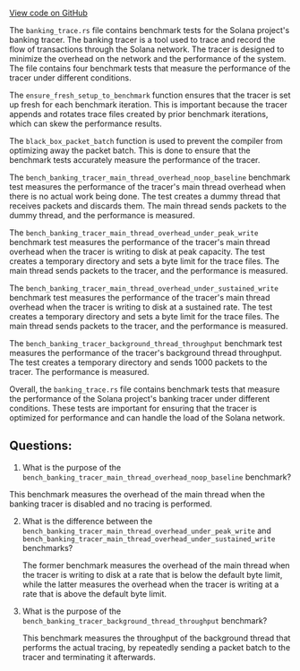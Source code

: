 
[View code on GitHub](https://github.com/solana-labs/solana/blob/master/core/benches/banking_trace.rs)

The `banking_trace.rs` file contains benchmark tests for the Solana project's banking tracer. The banking tracer is a tool used to trace and record the flow of transactions through the Solana network. The tracer is designed to minimize the overhead on the network and the performance of the system. The file contains four benchmark tests that measure the performance of the tracer under different conditions.

The `ensure_fresh_setup_to_benchmark` function ensures that the tracer is set up fresh for each benchmark iteration. This is important because the tracer appends and rotates trace files created by prior benchmark iterations, which can skew the performance results.

The `black_box_packet_batch` function is used to prevent the compiler from optimizing away the packet batch. This is done to ensure that the benchmark tests accurately measure the performance of the tracer.

The `bench_banking_tracer_main_thread_overhead_noop_baseline` benchmark test measures the performance of the tracer's main thread overhead when there is no actual work being done. The test creates a dummy thread that receives packets and discards them. The main thread sends packets to the dummy thread, and the performance is measured.

The `bench_banking_tracer_main_thread_overhead_under_peak_write` benchmark test measures the performance of the tracer's main thread overhead when the tracer is writing to disk at peak capacity. The test creates a temporary directory and sets a byte limit for the trace files. The main thread sends packets to the tracer, and the performance is measured.

The `bench_banking_tracer_main_thread_overhead_under_sustained_write` benchmark test measures the performance of the tracer's main thread overhead when the tracer is writing to disk at a sustained rate. The test creates a temporary directory and sets a byte limit for the trace files. The main thread sends packets to the tracer, and the performance is measured.

The `bench_banking_tracer_background_thread_throughput` benchmark test measures the performance of the tracer's background thread throughput. The test creates a temporary directory and sends 1000 packets to the tracer. The performance is measured.

Overall, the `banking_trace.rs` file contains benchmark tests that measure the performance of the Solana project's banking tracer under different conditions. These tests are important for ensuring that the tracer is optimized for performance and can handle the load of the Solana network.
## Questions: 
 1. What is the purpose of the `bench_banking_tracer_main_thread_overhead_noop_baseline` benchmark?
   
   This benchmark measures the overhead of the main thread when the banking tracer is disabled and no tracing is performed.

2. What is the difference between the `bench_banking_tracer_main_thread_overhead_under_peak_write` and `bench_banking_tracer_main_thread_overhead_under_sustained_write` benchmarks?
   
   The former benchmark measures the overhead of the main thread when the tracer is writing to disk at a rate that is below the default byte limit, while the latter measures the overhead when the tracer is writing at a rate that is above the default byte limit.

3. What is the purpose of the `bench_banking_tracer_background_thread_throughput` benchmark?
   
   This benchmark measures the throughput of the background thread that performs the actual tracing, by repeatedly sending a packet batch to the tracer and terminating it afterwards.